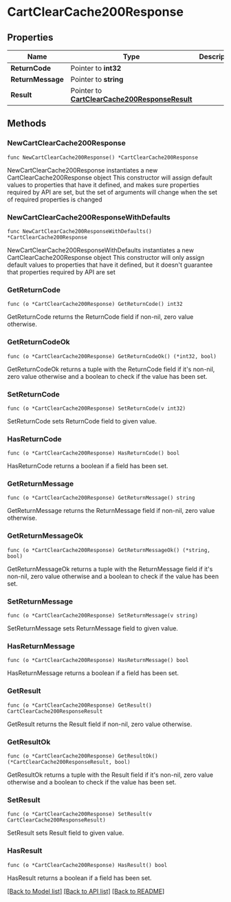 # CartClearCache200Response

## Properties

Name | Type | Description | Notes
------------ | ------------- | ------------- | -------------
**ReturnCode** | Pointer to **int32** |  | [optional] 
**ReturnMessage** | Pointer to **string** |  | [optional] 
**Result** | Pointer to [**CartClearCache200ResponseResult**](CartClearCache200ResponseResult.md) |  | [optional] 

## Methods

### NewCartClearCache200Response

`func NewCartClearCache200Response() *CartClearCache200Response`

NewCartClearCache200Response instantiates a new CartClearCache200Response object
This constructor will assign default values to properties that have it defined,
and makes sure properties required by API are set, but the set of arguments
will change when the set of required properties is changed

### NewCartClearCache200ResponseWithDefaults

`func NewCartClearCache200ResponseWithDefaults() *CartClearCache200Response`

NewCartClearCache200ResponseWithDefaults instantiates a new CartClearCache200Response object
This constructor will only assign default values to properties that have it defined,
but it doesn't guarantee that properties required by API are set

### GetReturnCode

`func (o *CartClearCache200Response) GetReturnCode() int32`

GetReturnCode returns the ReturnCode field if non-nil, zero value otherwise.

### GetReturnCodeOk

`func (o *CartClearCache200Response) GetReturnCodeOk() (*int32, bool)`

GetReturnCodeOk returns a tuple with the ReturnCode field if it's non-nil, zero value otherwise
and a boolean to check if the value has been set.

### SetReturnCode

`func (o *CartClearCache200Response) SetReturnCode(v int32)`

SetReturnCode sets ReturnCode field to given value.

### HasReturnCode

`func (o *CartClearCache200Response) HasReturnCode() bool`

HasReturnCode returns a boolean if a field has been set.

### GetReturnMessage

`func (o *CartClearCache200Response) GetReturnMessage() string`

GetReturnMessage returns the ReturnMessage field if non-nil, zero value otherwise.

### GetReturnMessageOk

`func (o *CartClearCache200Response) GetReturnMessageOk() (*string, bool)`

GetReturnMessageOk returns a tuple with the ReturnMessage field if it's non-nil, zero value otherwise
and a boolean to check if the value has been set.

### SetReturnMessage

`func (o *CartClearCache200Response) SetReturnMessage(v string)`

SetReturnMessage sets ReturnMessage field to given value.

### HasReturnMessage

`func (o *CartClearCache200Response) HasReturnMessage() bool`

HasReturnMessage returns a boolean if a field has been set.

### GetResult

`func (o *CartClearCache200Response) GetResult() CartClearCache200ResponseResult`

GetResult returns the Result field if non-nil, zero value otherwise.

### GetResultOk

`func (o *CartClearCache200Response) GetResultOk() (*CartClearCache200ResponseResult, bool)`

GetResultOk returns a tuple with the Result field if it's non-nil, zero value otherwise
and a boolean to check if the value has been set.

### SetResult

`func (o *CartClearCache200Response) SetResult(v CartClearCache200ResponseResult)`

SetResult sets Result field to given value.

### HasResult

`func (o *CartClearCache200Response) HasResult() bool`

HasResult returns a boolean if a field has been set.


[[Back to Model list]](../README.md#documentation-for-models) [[Back to API list]](../README.md#documentation-for-api-endpoints) [[Back to README]](../README.md)


